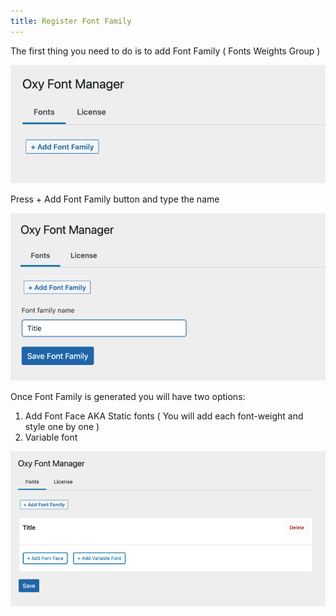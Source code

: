 ```yaml
---
title: Register Font Family
---
```


The first thing you need to do is to add Font Family ( Fonts Weights Group )

![](/wp-content/uploads/2022/03/Screenshot-2022-03-10-at-20.12.27-800x301.png)

Press + Add Font Family button and type the name

![](/wp-content/uploads/2022/03/Screenshot-2022-03-10-at-20.13.49-800x425.png)

Once Font Family is generated you will have two options:

1. Add Font Face AKA Static fonts ( You will add each font-weight and style one by one )
2. Variable font

![](/wp-content/uploads/2022/03/Screenshot-2022-03-10-at-20.17.48-800x394.png)
